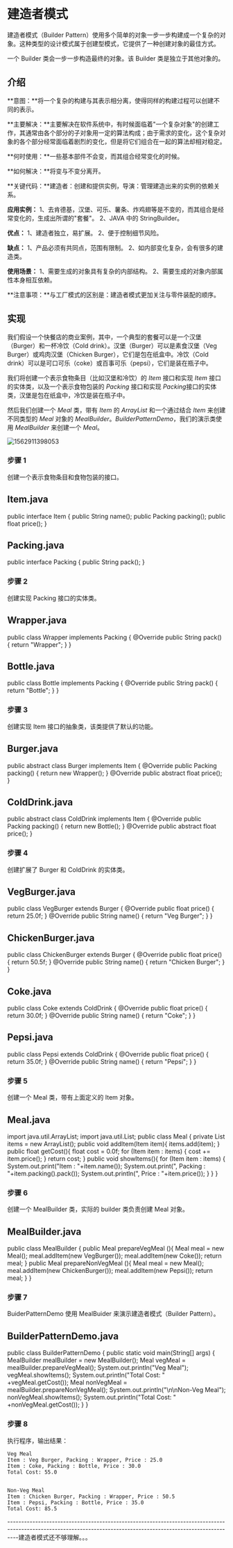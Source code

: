 # 建造者模式

建造者模式（Builder Pattern）使用多个简单的对象一步一步构建成一个复杂的对象。这种类型的设计模式属于创建型模式，它提供了一种创建对象的最佳方式。

一个 Builder 类会一步一步构造最终的对象。该 Builder 类是独立于其他对象的。

## 介绍

**意图：**将一个复杂的构建与其表示相分离，使得同样的构建过程可以创建不同的表示。

**主要解决：**主要解决在软件系统中，有时候面临着"一个复杂对象"的创建工作，其通常由各个部分的子对象用一定的算法构成；由于需求的变化，这个复杂对象的各个部分经常面临着剧烈的变化，但是将它们组合在一起的算法却相对稳定。

**何时使用：**一些基本部件不会变，而其组合经常变化的时候。

**如何解决：**将变与不变分离开。

**关键代码：**建造者：创建和提供实例，导演：管理建造出来的实例的依赖关系。

**应用实例：** 1、去肯德基，汉堡、可乐、薯条、炸鸡翅等是不变的，而其组合是经常变化的，生成出所谓的"套餐"。 2、JAVA 中的 StringBuilder。

**优点：** 1、建造者独立，易扩展。 2、便于控制细节风险。

**缺点：** 1、产品必须有共同点，范围有限制。 2、如内部变化复杂，会有很多的建造类。

**使用场景：** 1、需要生成的对象具有复杂的内部结构。 2、需要生成的对象内部属性本身相互依赖。

**注意事项：**与工厂模式的区别是：建造者模式更加关注与零件装配的顺序。

## 实现

我们假设一个快餐店的商业案例，其中，一个典型的套餐可以是一个汉堡（Burger）和一杯冷饮（Cold drink）。汉堡（Burger）可以是素食汉堡（Veg Burger）或鸡肉汉堡（Chicken Burger），它们是包在纸盒中。冷饮（Cold drink）可以是可口可乐（coke）或百事可乐（pepsi），它们是装在瓶子中。

我们将创建一个表示食物条目（比如汉堡和冷饮）的 *Item* 接口和实现 *Item* 接口的实体类，以及一个表示食物包装的 *Packing* 接口和实现 *Packing*接口的实体类，汉堡是包在纸盒中，冷饮是装在瓶子中。

然后我们创建一个 *Meal* 类，带有 *Item* 的 *ArrayList* 和一个通过结合 *Item* 来创建不同类型的 *Meal* 对象的 *MealBuilder*。*BuilderPatternDemo*，我们的演示类使用 *MealBuilder* 来创建一个 *Meal*。

![1562911398053](E:\User\Md图片库\1562911398053.png)

### 步骤 1

创建一个表示食物条目和食物包装的接口。

## Item.java

public interface Item {    public String name();    public Packing packing();    public float price();     }

## Packing.java

public interface Packing {    public String pack(); }

### 步骤 2

创建实现 Packing 接口的实体类。

## Wrapper.java

public class Wrapper implements Packing {      @Override    public String pack() {       return "Wrapper";    } }

## Bottle.java

public class Bottle implements Packing {      @Override    public String pack() {       return "Bottle";    } }

### 步骤 3

创建实现 Item 接口的抽象类，该类提供了默认的功能。

## Burger.java

public abstract class Burger implements Item {      @Override    public Packing packing() {       return new Wrapper();    }      @Override    public abstract float price(); }

## ColdDrink.java

public abstract class ColdDrink implements Item {       @Override     public Packing packing() {        return new Bottle();     }       @Override     public abstract float price(); }

### 步骤 4

创建扩展了 Burger 和 ColdDrink 的实体类。

## VegBurger.java

public class VegBurger extends Burger {      @Override    public float price() {       return 25.0f;    }      @Override    public String name() {       return "Veg Burger";    } }

## ChickenBurger.java

public class ChickenBurger extends Burger {      @Override    public float price() {       return 50.5f;    }      @Override    public String name() {       return "Chicken Burger";    } }

## Coke.java

public class Coke extends ColdDrink {      @Override    public float price() {       return 30.0f;    }      @Override    public String name() {       return "Coke";    } }

## Pepsi.java

public class Pepsi extends ColdDrink {      @Override    public float price() {       return 35.0f;    }      @Override    public String name() {       return "Pepsi";    } }

### 步骤 5

创建一个 Meal 类，带有上面定义的 Item 对象。

## Meal.java

import java.util.ArrayList; import java.util.List;   public class Meal {    private List<Item> items = new ArrayList<Item>();          public void addItem(Item item){       items.add(item);    }      public float getCost(){       float cost = 0.0f;       for (Item item : items) {          cost += item.price();       }               return cost;    }      public void showItems(){       for (Item item : items) {          System.out.print("Item : "+item.name());          System.out.print(", Packing : "+item.packing().pack());          System.out.println(", Price : "+item.price());       }            }     }

### 步骤 6

创建一个 MealBuilder 类，实际的 builder 类负责创建 Meal 对象。

## MealBuilder.java

public class MealBuilder {      public Meal prepareVegMeal (){       Meal meal = new Meal();       meal.addItem(new VegBurger());       meal.addItem(new Coke());       return meal;    }         public Meal prepareNonVegMeal (){       Meal meal = new Meal();       meal.addItem(new ChickenBurger());       meal.addItem(new Pepsi());       return meal;    } }

### 步骤 7

BuiderPatternDemo 使用 MealBuider 来演示建造者模式（Builder Pattern）。

## BuilderPatternDemo.java

public class BuilderPatternDemo {    public static void main(String[] args) {       MealBuilder mealBuilder = new MealBuilder();         Meal vegMeal = mealBuilder.prepareVegMeal();       System.out.println("Veg Meal");       vegMeal.showItems();       System.out.println("Total Cost: " +vegMeal.getCost());         Meal nonVegMeal = mealBuilder.prepareNonVegMeal();       System.out.println("\n\nNon-Veg Meal");       nonVegMeal.showItems();       System.out.println("Total Cost: " +nonVegMeal.getCost());    } }

### 步骤 8

执行程序，输出结果：

```
Veg Meal
Item : Veg Burger, Packing : Wrapper, Price : 25.0
Item : Coke, Packing : Bottle, Price : 30.0
Total Cost: 55.0


Non-Veg Meal
Item : Chicken Burger, Packing : Wrapper, Price : 50.5
Item : Pepsi, Packing : Bottle, Price : 35.0
Total Cost: 85.5
```

----------------------------------------------------------------------------------------------------------------------------------------------------------------建造者模式还不够理解。。。